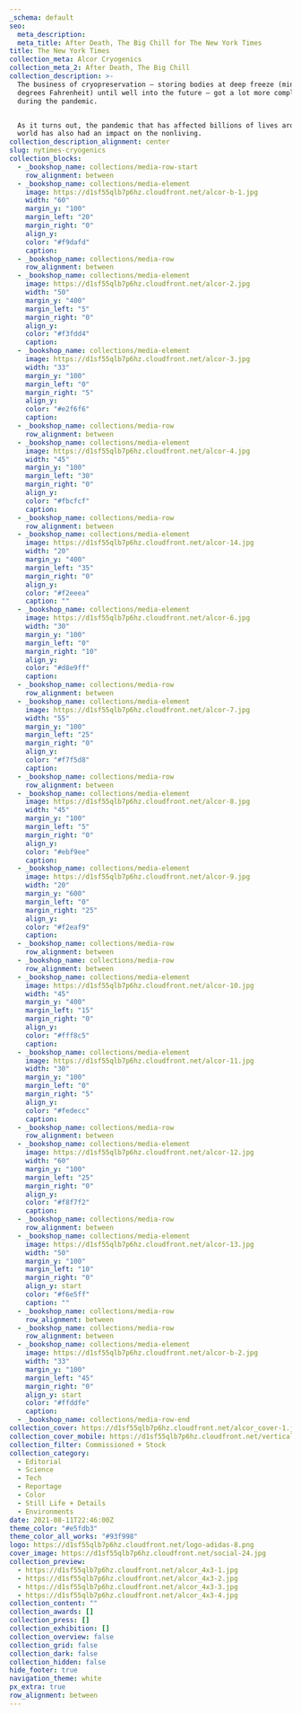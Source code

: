 ```yaml
---
_schema: default
seo:
  meta_description:
  meta_title: After Death, The Big Chill for The New York Times
title: The New York Times
collection_meta: Alcor Cryogenics
collection_meta_2: After Death, The Big Chill
collection_description: >-
  The business of cryopreservation — storing bodies at deep freeze (minus 320
  degrees Fahrenheit) until well into the future — got a lot more complicated
  during the pandemic.


  As it turns out, the pandemic that has affected billions of lives around the
  world has also had an impact on the nonliving.
collection_description_alignment: center
slug: nytimes-cryogenics
collection_blocks:
  - _bookshop_name: collections/media-row-start
    row_alignment: between
  - _bookshop_name: collections/media-element
    image: https://d1sf55qlb7p6hz.cloudfront.net/alcor-b-1.jpg
    width: "60"
    margin_y: "100"
    margin_left: "20"
    margin_right: "0"
    align_y:
    color: "#f9dafd"
    caption:
  - _bookshop_name: collections/media-row
    row_alignment: between
  - _bookshop_name: collections/media-element
    image: https://d1sf55qlb7p6hz.cloudfront.net/alcor-2.jpg
    width: "50"
    margin_y: "400"
    margin_left: "5"
    margin_right: "0"
    align_y:
    color: "#f3fdd4"
    caption:
  - _bookshop_name: collections/media-element
    image: https://d1sf55qlb7p6hz.cloudfront.net/alcor-3.jpg
    width: "33"
    margin_y: "100"
    margin_left: "0"
    margin_right: "5"
    align_y:
    color: "#e2f6f6"
    caption:
  - _bookshop_name: collections/media-row
    row_alignment: between
  - _bookshop_name: collections/media-element
    image: https://d1sf55qlb7p6hz.cloudfront.net/alcor-4.jpg
    width: "45"
    margin_y: "100"
    margin_left: "30"
    margin_right: "0"
    align_y:
    color: "#fbcfcf"
    caption:
  - _bookshop_name: collections/media-row
    row_alignment: between
  - _bookshop_name: collections/media-element
    image: https://d1sf55qlb7p6hz.cloudfront.net/alcor-14.jpg
    width: "20"
    margin_y: "400"
    margin_left: "35"
    margin_right: "0"
    align_y:
    color: "#f2eeea"
    caption: ""
  - _bookshop_name: collections/media-element
    image: https://d1sf55qlb7p6hz.cloudfront.net/alcor-6.jpg
    width: "30"
    margin_y: "100"
    margin_left: "0"
    margin_right: "10"
    align_y:
    color: "#d8e9ff"
    caption:
  - _bookshop_name: collections/media-row
    row_alignment: between
  - _bookshop_name: collections/media-element
    image: https://d1sf55qlb7p6hz.cloudfront.net/alcor-7.jpg
    width: "55"
    margin_y: "100"
    margin_left: "25"
    margin_right: "0"
    align_y:
    color: "#f7f5d8"
    caption:
  - _bookshop_name: collections/media-row
    row_alignment: between
  - _bookshop_name: collections/media-element
    image: https://d1sf55qlb7p6hz.cloudfront.net/alcor-8.jpg
    width: "45"
    margin_y: "100"
    margin_left: "5"
    margin_right: "0"
    align_y:
    color: "#ebf9ee"
    caption:
  - _bookshop_name: collections/media-element
    image: https://d1sf55qlb7p6hz.cloudfront.net/alcor-9.jpg
    width: "20"
    margin_y: "600"
    margin_left: "0"
    margin_right: "25"
    align_y:
    color: "#f2eaf9"
    caption:
  - _bookshop_name: collections/media-row
    row_alignment: between
  - _bookshop_name: collections/media-row
    row_alignment: between
  - _bookshop_name: collections/media-element
    image: https://d1sf55qlb7p6hz.cloudfront.net/alcor-10.jpg
    width: "45"
    margin_y: "400"
    margin_left: "15"
    margin_right: "0"
    align_y:
    color: "#fff8c5"
    caption:
  - _bookshop_name: collections/media-element
    image: https://d1sf55qlb7p6hz.cloudfront.net/alcor-11.jpg
    width: "30"
    margin_y: "100"
    margin_left: "0"
    margin_right: "5"
    align_y:
    color: "#fedecc"
    caption:
  - _bookshop_name: collections/media-row
    row_alignment: between
  - _bookshop_name: collections/media-element
    image: https://d1sf55qlb7p6hz.cloudfront.net/alcor-12.jpg
    width: "60"
    margin_y: "100"
    margin_left: "25"
    margin_right: "0"
    align_y:
    color: "#f8f7f2"
    caption:
  - _bookshop_name: collections/media-row
    row_alignment: between
  - _bookshop_name: collections/media-element
    image: https://d1sf55qlb7p6hz.cloudfront.net/alcor-13.jpg
    width: "50"
    margin_y: "100"
    margin_left: "10"
    margin_right: "0"
    align_y: start
    color: "#f6e5ff"
    caption: ""
  - _bookshop_name: collections/media-row
    row_alignment: between
  - _bookshop_name: collections/media-row
    row_alignment: between
  - _bookshop_name: collections/media-element
    image: https://d1sf55qlb7p6hz.cloudfront.net/alcor-b-2.jpg
    width: "33"
    margin_y: "100"
    margin_left: "45"
    margin_right: "0"
    align_y: start
    color: "#ffddfe"
    caption:
  - _bookshop_name: collections/media-row-end
collection_cover: https://d1sf55qlb7p6hz.cloudfront.net/alcor_cover-1.jpg
collection_cover_mobile: https://d1sf55qlb7p6hz.cloudfront.net/verticalcovers-56.jpg
collection_filter: Commissioned + Stock
collection_category:
  - Editorial
  - Science
  - Tech
  - Reportage
  - Color
  - Still Life + Details
  - Environments
date: 2021-08-11T22:46:00Z
theme_color: "#e5fdb3"
theme_color_all_works: "#93f998"
logo: https://d1sf55qlb7p6hz.cloudfront.net/logo-adidas-8.png
cover_image: https://d1sf55qlb7p6hz.cloudfront.net/social-24.jpg
collection_preview:
  - https://d1sf55qlb7p6hz.cloudfront.net/alcor_4x3-1.jpg
  - https://d1sf55qlb7p6hz.cloudfront.net/alcor_4x3-2.jpg
  - https://d1sf55qlb7p6hz.cloudfront.net/alcor_4x3-3.jpg
  - https://d1sf55qlb7p6hz.cloudfront.net/alcor_4x3-4.jpg
collection_content: ""
collection_awards: []
collection_press: []
collection_exhibition: []
collection_overview: false
collection_grid: false
collection_dark: false
collection_hidden: false
hide_footer: true
navigation_theme: white
px_extra: true
row_alignment: between
---
```

